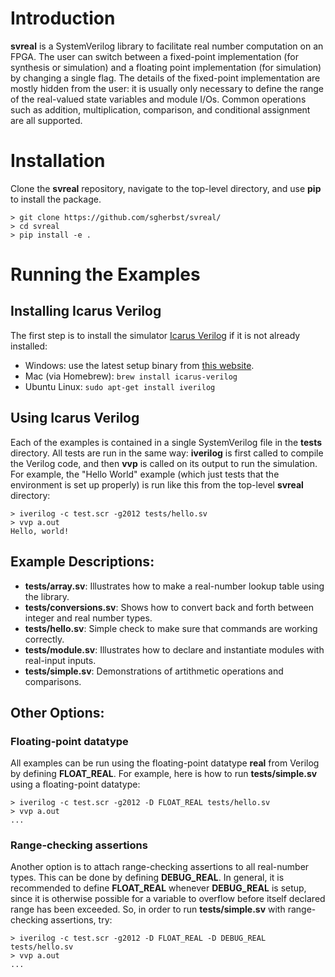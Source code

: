 # Introduction

**svreal** is a SystemVerilog library to facilitate real number computation on an FPGA.  The user can switch between a fixed-point implementation (for synthesis or simulation) and a floating point implementation (for simulation) by changing a single flag.  The details of the fixed-point implementation are mostly hidden from the user: it is usually only necessary to define the range of the real-valued state variables and module I/Os.  Common operations such as addition, multiplication, comparison, and conditional assignment are all supported.

# Installation

Clone the **svreal** repository, navigate to the top-level directory, and use **pip** to install the package.

```shell
> git clone https://github.com/sgherbst/svreal/
> cd svreal
> pip install -e .
```

# Running the Examples

## Installing Icarus Verilog
The first step is to install the simulator [Icarus Verilog](http://iverilog.icarus.com) if it is not already installed:
* Windows: use the latest setup binary from [this website](http://bleyer.org/icarus/).
* Mac (via Homebrew): `brew install icarus-verilog`
* Ubuntu Linux: `sudo apt-get install iverilog`

## Using Icarus Verilog
Each of the examples is contained in a single SystemVerilog file in the **tests** directory.  All tests are run in the same way: **iverilog** is first called to compile the Verilog code, and then **vvp** is called on its output to run the simulation.  For example, the "Hello World" example (which just tests that the environment is set up properly) is run like this from the top-level **svreal** directory:
```shell
> iverilog -c test.scr -g2012 tests/hello.sv
> vvp a.out
Hello, world!
```

## Example Descriptions:
* **tests/array.sv**: Illustrates how to make a real-number lookup table using the library.
* **tests/conversions.sv**: Shows how to convert back and forth between integer and real number types.
* **tests/hello.sv**: Simple check to make sure that commands are working correctly.
* **tests/module.sv**: Illustrates how to declare and instantiate modules with real-input inputs.
* **tests/simple.sv**: Demonstrations of artithmetic operations and comparisons.

## Other Options:
### Floating-point datatype
All examples can be run using the floating-point datatype **real** from Verilog by defining **FLOAT_REAL**.  For example, here is how to run **tests/simple.sv** using a floating-point datatype:
```shell
> iverilog -c test.scr -g2012 -D FLOAT_REAL tests/hello.sv
> vvp a.out
...
```
### Range-checking assertions
Another option is to attach range-checking assertions to all real-number types.  This can be done by defining **DEBUG_REAL**.  In general, it is recommended to define **FLOAT_REAL** whenever **DEBUG_REAL** is setup, since it is otherwise possible for a variable to overflow before itself declared range has been exceeded.  So, in order to run **tests/simple.sv** with range-checking assertions, try:
```shell
> iverilog -c test.scr -g2012 -D FLOAT_REAL -D DEBUG_REAL tests/hello.sv
> vvp a.out
...
```
